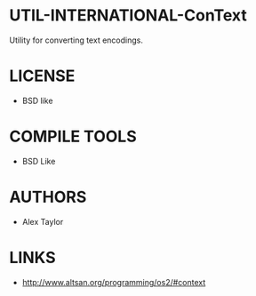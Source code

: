 UTIL-INTERNATIONAL-ConText
==========================

Utility for converting text encodings.

LICENSE
===============
* BSD like

COMPILE TOOLS
===============
* BSD Like

AUTHORS
===============
* Alex Taylor

LINKS
===============
* http://www.altsan.org/programming/os2/#context
